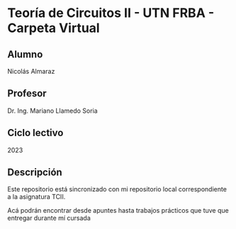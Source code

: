 # Teoría de Circuitos II - UTN FRBA - Carpeta Virtual
## Alumno
Nicolás Almaraz
## Profesor
Dr. Ing. Mariano Llamedo Soria

## Ciclo lectivo
2023

## Descripción
Este repositorio está sincronizado con mi repositorio local correspondiente a la asignatura TCII.

Acá podrán encontrar desde apuntes hasta trabajos prácticos que tuve que entregar durante mí cursada
